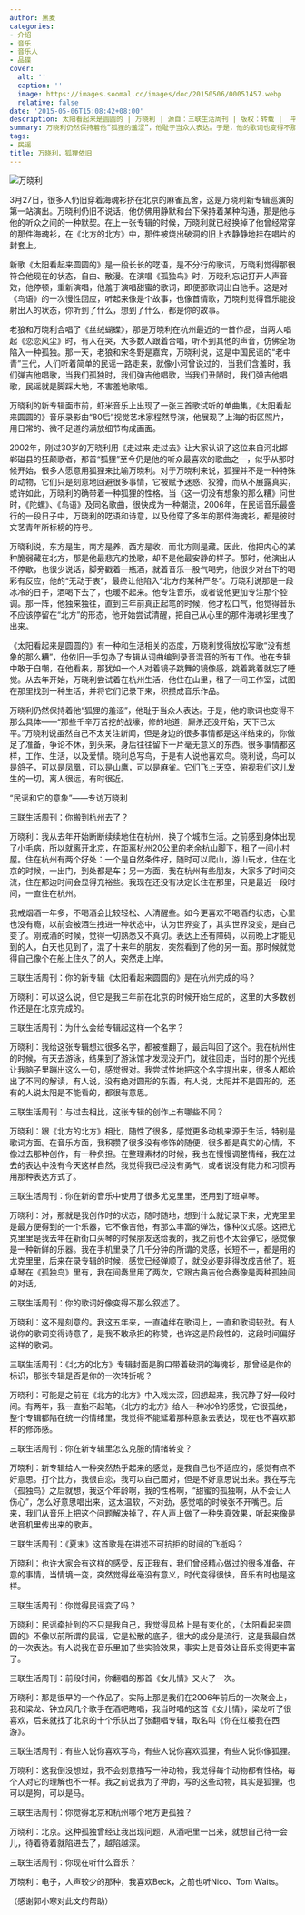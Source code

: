 ```yaml
---
author: 黑麦
categories:
- 介绍
- 音乐
- 音乐人
- 品碟
cover:
  alt: ''
  caption: ''
  image: https://images.soomal.cc/images/doc/20150506/00051457.webp
  relative: false
date: '2015-05-06T15:08:42+08:00'
description: 太阳看起来是圆圆的 | 万晓利 | 源自：三联生活周刊 | 版权：转载 |  平均/总评分：10.00/30
summary: 万晓利仍然保持着他“狐狸的羞涩”，他耻于当众人表达。于是，他的歌词也变得不那么具体――“那些千辛万苦挖的战壕，修的地道，厮杀还没开始，天下已太平。”万晓利说虽然自己不太关注新闻，但是身边的很多事情都是这样结束的，你做足了准备，争论不休，到头来，身后往往留下一片毫无意义的东西。很多事情都这样，工作、生活，以及爱情……
tags:
- 民谣
title: 万晓利，狐狸依旧
---
```


![万晓利](https://images.soomal.cc/images/doc/20150506/00051457.webp)





3月27日，很多人仍旧穿着海魂衫挤在北京的麻雀瓦舍，这是万晓利新专辑巡演的第一站演出。万晓利仍旧不说话，他仿佛用静默和台下保持着某种沟通，那是他与他的听众之间的一种默契。在上一张专辑的时候，万晓利就已经换掉了他曾经常穿的那件海魂衫，在《北方的北方》中，那件被烧出破洞的旧上衣静静地挂在唱片的封套上。

新歌《太阳看起来圆圆的》是一段长长的呓语，是不分行的歌词，万晓利觉得那很符合他现在的状态，自由、散漫。在演唱《孤独鸟》时，万晓利忘记打开人声音效，他停顿，重新演唱，他羞于演唱甜蜜的歌词，即便那歌词出自他手。这是对《鸟语》的一次慢性回应，听起来像是个故事，也像首情歌，万晓利觉得音乐能投射出人的状态，你听到了什么，想到了什么，都是你的故事。



老狼和万晓利合唱了《丝绒蝴蝶》，那是万晓利在杭州最近的一首作品，当两人唱起《恋恋风尘》时，有人在哭，大多数人跟着合唱，听不到其他的声音，仿佛全场陷入一种孤独。那一天，老狼和宋冬野是嘉宾，万晓利说，这是中国民谣的“老中青”三代，人们听着简单的民谣一路走来，就像小河曾说过的，当我们含羞时，我们弹吉他唱歌，当我们孤独时，我们弹吉他唱歌，当我们丑陋时，我们弹吉他唱歌，民谣就是脚踩大地，不害羞地歌唱。

万晓利的新专辑面市前，虾米音乐上出现了一张三首歌试听的单曲集，《太阳看起来圆圆的》音乐录影由“80后”视觉艺术家程然导演，他展现了上海的街区照片，用日常的、微不足道的满放细节构成画面。

2002年，刚过30岁的万晓利用《走过来 走过去》让大家认识了这位来自河北邯郸磁县的狂颠歌者，那首“狐狸”至今仍是他的听众最喜欢的歌曲之一，似乎从那时候开始，很多人愿意用狐狸来比喻万晓利。对于万晓利来说，狐狸并不是一种特殊的动物，它们只是刻意地回避很多事情，它被赋予迷惑、狡猾，而从不展露真实，或许如此，万晓利的确带着一种狐狸的性格。当《这一切没有想象的那么糟》问世时，《陀螺》、《鸟语》及同名歌曲，很快成为一种潮流，2006年，在民谣音乐最盛行的一段日子中，万晓利的呓语和诗意，以及他穿了多年的那件海魂衫，都是彼时文艺青年所标榜的符号。

万晓利说，东方是生，南方是养，西方是收，而北方则是藏。因此，他把内心的某种脆弱藏在北方，那是他最悲亢的挽歌，却不是他最安静的样子。那时，他演出从不停歇，也很少说话，脚旁戳着一瓶酒，就着音乐一股气喝完，他很少对台下的喝彩有反应，他的“无动于衷”，最终让他陷入“北方的某种严冬”。万晓利说那是一段冰冷的日子，酒喝下去了，也暖不起来。他专注音乐，或者说他更加专注那个腔调。那一阵，他独来独往，直到三年前真正起笔的时候，他才松口气，他觉得音乐不应该停留在“北方”的形态，他开始尝试清醒，把自己从心里的那件海魂衫里拽了出来。

《太阳看起来是圆圆的》有一种和生活相关的态度，万晓利觉得放松写歌“没有想象的那么糟”，他依旧一手包办了专辑从词曲编到录音混音的所有工作。他在专辑中敢于自嘲，在他看来，那犹如一个人对着镜子跳舞的镜像感，跳着跳着就忘了睡觉。从去年开始，万晓利尝试着在杭州生活，他住在山里，租了一间工作室，试图在那里找到一种生活，并将它们记录下来，积攒成音乐作品。

万晓利仍然保持着他“狐狸的羞涩”，他耻于当众人表达。于是，他的歌词也变得不那么具体――“那些千辛万苦挖的战壕，修的地道，厮杀还没开始，天下已太平。”万晓利说虽然自己不太关注新闻，但是身边的很多事情都是这样结束的，你做足了准备，争论不休，到头来，身后往往留下一片毫无意义的东西。很多事情都这样，工作、生活，以及爱情。晓利总写鸟，于是有人说他喜欢鸟。晓利说，鸟可以是鸽子，可以是凤凰，可以是山鹰，可以是麻雀。它们飞上天空，俯视我们这儿发生的一切。离人很远，有时很近。

“民谣和它的意象”――专访万晓利

三联生活周刊：你搬到杭州去了？

万晓利：我从去年开始断断续续地住在杭州，换了个城市生活。之前感到身体出现了小毛病，所以就离开北京，在距离杭州20公里的老余杭山脚下，租了一间小村屋。住在杭州有两个好处：一个是自然条件好，随时可以爬山，游山玩水，住在北京的时候，一出门，到处都是车；另一方面，我在杭州有些朋友，大家多了时间交流，住在那边时间会显得充裕些。我现在还没有决定长住在那里，只是最近一段时间，一直住在杭州。

我戒烟酒一年多，不喝酒会比较轻松、人清醒些。如今更喜欢不喝酒的状态，心里也没有瘾，以前会被酒生拽进一种状态中，认为世界变了，其实世界没变，是自己变了。刚戒酒的时候，觉得一切熟悉又不真切。表达上还有障碍，以前晚上才能见到的人，白天也见到了，混了十来年的朋友，突然看到了他的另一面。那时候就觉得自己像个在船上住久了的人，突然走上岸。

三联生活周刊：你的新专辑《太阳看起来圆圆的》是在杭州完成的吗？

万晓利：可以这么说，但它是我三年前在北京的时候开始生成的，这里的大多数创作还是在北京完成的。

三联生活周刊：为什么会给专辑起这样一个名字？

万晓利：我给这张专辑想过很多名字，都被推翻了，最后叫回了这个。我在杭州住的时候，有天去游泳，结果到了游泳馆才发现没开门，就往回走，当时的那个光线让我脑子里蹦出这么一句，感觉很对。我尝试性地把这个名字提出来，很多人都给出了不同的解读，有人说，没有绝对圆形的东西，有人说，太阳并不是圆形的，还有的人说太阳是不能看的，都很有意思。

三联生活周刊：与过去相比，这张专辑的创作上有哪些不同？

万晓利：跟《北方的北方》相比，随性了很多，感觉更多动机来源于生活，特别是歌词方面。在音乐方面，我积攒了很多没有修饰的随便，很多都是真实的心情，不像过去那种创作，有一种负担。在整理素材的时候，我也在慢慢调整情绪，我在过去的表达中没有今天这样自然，我觉得我已经没有勇气，或者说没有能力和习惯再用那种表达方式了。

三联生活周刊：你在新的音乐中使用了很多尤克里里，还用到了班卓琴。

万晓利：对，那就是我创作时的状态，随时随地，想到什么就记录下来，尤克里里是最方便得到的一个乐器，它不像吉他，有那么丰富的弹法，像种仪式感。这把尤克里里是我去年在新街口买琴的时候朋友送给我的，我之前也不太会弹它，感觉像是一种新鲜的乐器。我在手机里录了几千分钟的所谓的灵感，长短不一，都是用的尤克里里，后来在录专辑的时候，感觉已经弹顺了，就没必要非得改成吉他了。班卓琴在《孤独鸟》里有，我在间奏里用了两次，它跟古典吉他合奏像是两种孤独间的对话。

三联生活周刊：你的歌词好像变得不那么叙述了。

万晓利：这不是刻意的。我这五年来，一直磕绊在歌词上，一直和歌词较劲。有人说你的歌词变得诗意了，是我不敢承担的称赞，也许这是阶段性的，这段时间偏好这样的歌词。

三联生活周刊：《北方的北方》专辑封面是胸口带着破洞的海魂衫，那曾经是你的标识，那张专辑是否是你的一次转折呢？

万晓利：可能是之前在《北方的北方》中入戏太深，回想起来，我沉静了好一段时间。有两年，我一直抬不起笔，《北方的北方》给人一种冰冷的感觉，它很孤绝，整个专辑都陷在统一的情绪里，我觉得不能延着那种意象去表达，现在也不喜欢那样的修饰感。

三联生活周刊：你在新专辑里怎么克服的情绪转变？

万晓利：新专辑给人一种突然热乎起来的感觉，是我自己也不适应的，感觉有点不好意思。打个比方，我很自恋，我可以自己面对，但是不好意思说出来。我在写完《孤独鸟》之后就想，我这个年龄啊，我的性格啊，“甜蜜的孤独啊，从不会让人伤心”，怎么好意思唱出来，这太温软，不对劲，感觉唱的时候张不开嘴巴。后来，我们从音乐上把这个问题解决掉了，在人声上做了一种失真效果，听起来像是收音机里传出来的歌声。

三联生活周刊：《夏末》这首歌是在讲述不可抗拒的时间的飞逝吗？

万晓利：也许大家会有这样的感受，反正我有，我们曾经精心做过的很多准备，在意的事情，当情境一变，突然觉得丝毫没有意义，时代变得很快，音乐有时也是这样。



三联生活周刊：你觉得民谣变了吗？

万晓利：民谣牵扯到的不只是我自己，我觉得风格上是有变化的，《太阳看起来圆圆的》不像以前所谓的民谣，它是松散的底子，很大的成分是流行，这是我最自然的一次表达。有人说我在音乐里加了些实验效果，事实上是音效让音乐变得更丰富了。

三联生活周刊：前段时间，你翻唱的那首《女儿情》又火了一次。

万晓利：那是很早的一个作品了。实际上那是我们在2006年前后的一次聚会上，我和梁龙、钟立风几个歌手在酒吧瞎唱，我当时唱的这首《女儿情》，梁龙听了很喜欢，后来就找了北京的十个乐队出了张翻唱专辑，取名叫《你在红楼我在西游》。



三联生活周刊：有些人说你喜欢写鸟，有些人说你喜欢狐狸，有些人说你像狐狸。

万晓利：这我倒没想过，我不会刻意描写一种动物，我觉得每个动物都有性格，每个人对它的理解也不一样。我之前说我为了押韵，写的这些动物，其实是狐狸，也可以是狗，可以是马。

三联生活周刊：你觉得北京和杭州哪个地方更孤独？

万晓利：北京。这种孤独曾经让我出现问题，从酒吧里一出来，就想自己待一会儿，待着待着就陷进去了，越陷越深。

三联生活周刊：你现在听什么音乐？

万晓利：电子，人声较少的那种，我喜欢Beck，之前也听Nico、Tom Waits。

（感谢郭小寒对此文的帮助）